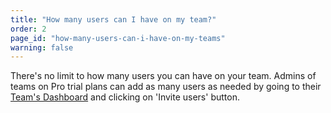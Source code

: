```yaml
---
title: "How many users can I have on my team?"
order: 2
page_id: "how-many-users-can-i-have-on-my-teams"
warning: false
---
```



There's no limit to how many users you can have on your team. Admins of teams on Pro trial plans can add as many users as needed by going to their [Team's Dashboard](https://app.getpostman.com/dashboard/teams) and clicking on 'Invite users' button.

